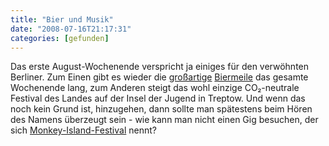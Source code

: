 ```yaml
---
title: "Bier und Musik"
date: "2008-07-16T21:17:31"
categories: [gefunden]
---
```


Das erste August-Wochenende verspricht ja einiges für den verwöhnten Berliner. Zum Einen gibt es wieder die [großartige](/blog/2007/08/04/biermeile/) [Biermeile](http://www.bierfestival-berlin.de/) das gesamte Wochenende lang, zum Anderen steigt das wohl einzige CO₂-neutrale Festival des Landes auf der Insel der Jugend in Treptow. Und wenn das noch kein Grund ist, hinzugehen, dann sollte man spätestens beim Hören des Namens überzeugt sein - wie kann man nicht einen Gig besuchen, der sich [Monkey-Island-Festival](http://www.klimaklicker.de/index.php?id=festival) nennt?
